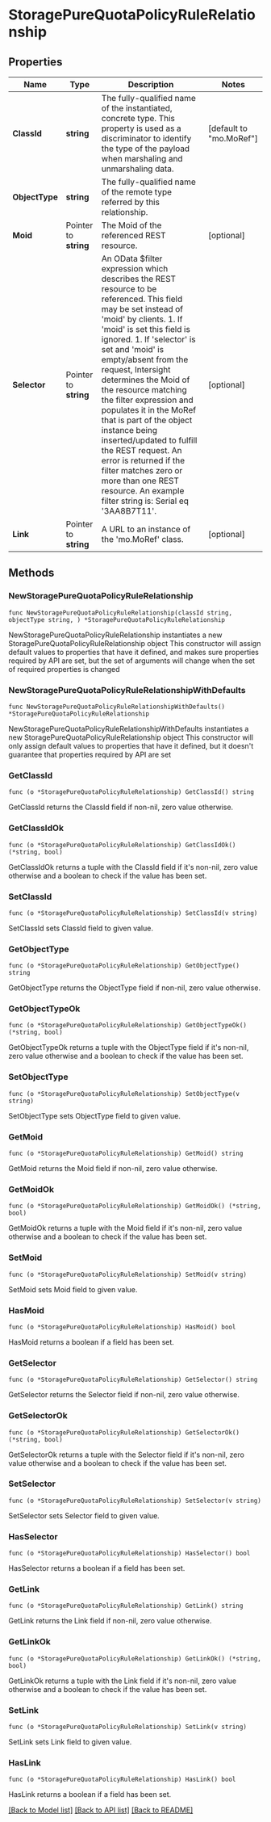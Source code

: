 # StoragePureQuotaPolicyRuleRelationship

## Properties

Name | Type | Description | Notes
------------ | ------------- | ------------- | -------------
**ClassId** | **string** | The fully-qualified name of the instantiated, concrete type. This property is used as a discriminator to identify the type of the payload when marshaling and unmarshaling data. | [default to "mo.MoRef"]
**ObjectType** | **string** | The fully-qualified name of the remote type referred by this relationship. | 
**Moid** | Pointer to **string** | The Moid of the referenced REST resource. | [optional] 
**Selector** | Pointer to **string** | An OData $filter expression which describes the REST resource to be referenced. This field may be set instead of &#39;moid&#39; by clients. 1. If &#39;moid&#39; is set this field is ignored. 1. If &#39;selector&#39; is set and &#39;moid&#39; is empty/absent from the request, Intersight determines the Moid of the resource matching the filter expression and populates it in the MoRef that is part of the object instance being inserted/updated to fulfill the REST request. An error is returned if the filter matches zero or more than one REST resource. An example filter string is: Serial eq &#39;3AA8B7T11&#39;. | [optional] 
**Link** | Pointer to **string** | A URL to an instance of the &#39;mo.MoRef&#39; class. | [optional] 

## Methods

### NewStoragePureQuotaPolicyRuleRelationship

`func NewStoragePureQuotaPolicyRuleRelationship(classId string, objectType string, ) *StoragePureQuotaPolicyRuleRelationship`

NewStoragePureQuotaPolicyRuleRelationship instantiates a new StoragePureQuotaPolicyRuleRelationship object
This constructor will assign default values to properties that have it defined,
and makes sure properties required by API are set, but the set of arguments
will change when the set of required properties is changed

### NewStoragePureQuotaPolicyRuleRelationshipWithDefaults

`func NewStoragePureQuotaPolicyRuleRelationshipWithDefaults() *StoragePureQuotaPolicyRuleRelationship`

NewStoragePureQuotaPolicyRuleRelationshipWithDefaults instantiates a new StoragePureQuotaPolicyRuleRelationship object
This constructor will only assign default values to properties that have it defined,
but it doesn't guarantee that properties required by API are set

### GetClassId

`func (o *StoragePureQuotaPolicyRuleRelationship) GetClassId() string`

GetClassId returns the ClassId field if non-nil, zero value otherwise.

### GetClassIdOk

`func (o *StoragePureQuotaPolicyRuleRelationship) GetClassIdOk() (*string, bool)`

GetClassIdOk returns a tuple with the ClassId field if it's non-nil, zero value otherwise
and a boolean to check if the value has been set.

### SetClassId

`func (o *StoragePureQuotaPolicyRuleRelationship) SetClassId(v string)`

SetClassId sets ClassId field to given value.


### GetObjectType

`func (o *StoragePureQuotaPolicyRuleRelationship) GetObjectType() string`

GetObjectType returns the ObjectType field if non-nil, zero value otherwise.

### GetObjectTypeOk

`func (o *StoragePureQuotaPolicyRuleRelationship) GetObjectTypeOk() (*string, bool)`

GetObjectTypeOk returns a tuple with the ObjectType field if it's non-nil, zero value otherwise
and a boolean to check if the value has been set.

### SetObjectType

`func (o *StoragePureQuotaPolicyRuleRelationship) SetObjectType(v string)`

SetObjectType sets ObjectType field to given value.


### GetMoid

`func (o *StoragePureQuotaPolicyRuleRelationship) GetMoid() string`

GetMoid returns the Moid field if non-nil, zero value otherwise.

### GetMoidOk

`func (o *StoragePureQuotaPolicyRuleRelationship) GetMoidOk() (*string, bool)`

GetMoidOk returns a tuple with the Moid field if it's non-nil, zero value otherwise
and a boolean to check if the value has been set.

### SetMoid

`func (o *StoragePureQuotaPolicyRuleRelationship) SetMoid(v string)`

SetMoid sets Moid field to given value.

### HasMoid

`func (o *StoragePureQuotaPolicyRuleRelationship) HasMoid() bool`

HasMoid returns a boolean if a field has been set.

### GetSelector

`func (o *StoragePureQuotaPolicyRuleRelationship) GetSelector() string`

GetSelector returns the Selector field if non-nil, zero value otherwise.

### GetSelectorOk

`func (o *StoragePureQuotaPolicyRuleRelationship) GetSelectorOk() (*string, bool)`

GetSelectorOk returns a tuple with the Selector field if it's non-nil, zero value otherwise
and a boolean to check if the value has been set.

### SetSelector

`func (o *StoragePureQuotaPolicyRuleRelationship) SetSelector(v string)`

SetSelector sets Selector field to given value.

### HasSelector

`func (o *StoragePureQuotaPolicyRuleRelationship) HasSelector() bool`

HasSelector returns a boolean if a field has been set.

### GetLink

`func (o *StoragePureQuotaPolicyRuleRelationship) GetLink() string`

GetLink returns the Link field if non-nil, zero value otherwise.

### GetLinkOk

`func (o *StoragePureQuotaPolicyRuleRelationship) GetLinkOk() (*string, bool)`

GetLinkOk returns a tuple with the Link field if it's non-nil, zero value otherwise
and a boolean to check if the value has been set.

### SetLink

`func (o *StoragePureQuotaPolicyRuleRelationship) SetLink(v string)`

SetLink sets Link field to given value.

### HasLink

`func (o *StoragePureQuotaPolicyRuleRelationship) HasLink() bool`

HasLink returns a boolean if a field has been set.


[[Back to Model list]](../README.md#documentation-for-models) [[Back to API list]](../README.md#documentation-for-api-endpoints) [[Back to README]](../README.md)


